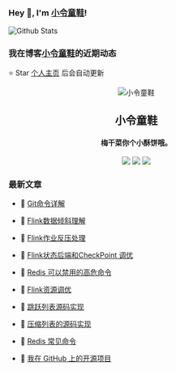 ### Hey 👋, I'm [小令童鞋](https://www/zeekling.cn)! 

![Github Stats](https://github-readme-stats-zeekling.vercel.app/api?username=zeekling&show_icons=true) 

### 我在博客[小令童鞋](https://www/zeekling.cn)的近期动态
⭐️ Star [个人主页](https://github.com/zeekling) 后会自动更新

<p align="center"><img alt="小令童鞋" src="https://pan.zeekling.cn/zeekling/blog/logo.th.png"></p><h2 align="center"> 小令童鞋 </h2>

<h4 align="center">梅干菜你个小酥饼哦。</h4>
<p align="center"><a title="小令童鞋" target="_blank" href="https://github.com/zeekling/zeekling"><img src="https://img.shields.io/github/last-commit/zeekling/zeekling.svg?style=flat-square&color=FF9900"></a>
<a title="GitHub repo size in bytes" target="_blank" href="https://github.com/zeekling/zeekling"><img src="https://img.shields.io/github/repo-size/zeekling/zeekling.svg?style=flat-square"></a>
<a title="Hits" target="_blank" href="https://github.com/zeekling/hits"><img src="https://hits.b3log.org/zeekling/zeekling.svg"></a></p>

### 最新文章

* 📝 [Git命令详解](https://www.zeekling.cn/articles/2019/12/01/1575184426144.html) 
 
* 📝 [Flink数据倾斜理解](https://www.zeekling.cn/articles/2023/01/15/1673759370022.html) 
 
* 📝 [Flink作业反压处理](https://www.zeekling.cn/articles/2023/01/06/1673019386175.html) 
 
* 📝 [Flink状态后端和CheckPoint 调优](https://www.zeekling.cn/articles/2023/01/02/1672595660973.html) 
 
* 📝 [Redis 可以禁用的高危命令](https://www.zeekling.cn/articles/2022/08/02/1659370527373.html) 
 
* 📝 [Flink资源调优](https://www.zeekling.cn/articles/2022/12/31/1672497765844.html) 
 
* 📝 [跳跃列表源码实现](https://www.zeekling.cn/articles/2022/12/30/1672414352010.html) 
 
* 📝 [压缩列表的源码实现](https://www.zeekling.cn/articles/2022/12/09/1670597302766.html) 
 
* 📝 [Redis 常见命令](https://www.zeekling.cn/articles/2022/11/24/1669220307613.html) 
 
* 📝 [我在 GitHub 上的开源项目](https://www.zeekling.cn/github) 
 




